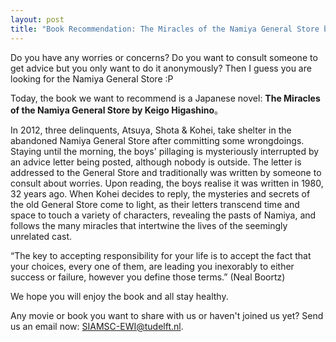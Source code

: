 ```yaml
---
layout: post
title: "Book Recommendation: The Miracles of the Namiya General Store by Keigo Higashino"
---
```

Do you have any worries or concerns? Do you want to consult someone to get advice but you only want to do it anonymously? Then I guess you are looking for the Namiya General Store :P

Today, the book we want to recommend is a Japanese novel: **The Miracles of the Namiya General Store by Keigo Higashino**。

In 2012, three delinquents, Atsuya, Shota & Kohei, take shelter in the abandoned Namiya General Store after committing some wrongdoings. Staying until the morning, the boys' pillaging is mysteriously interrupted by an advice letter being posted, although nobody is outside. The letter is addressed to the General Store and traditionally was written by someone to consult about worries. Upon reading, the boys realise it was written in 1980, 32 years ago. When Kohei decides to reply, the mysteries and secrets of the old General Store come to light, as their letters transcend time and space to touch a variety of characters, revealing the pasts of Namiya, and follows the many miracles that intertwine the lives of the seemingly unrelated cast.
  
“The key to accepting responsibility for your life is to accept the fact that your choices, every one of them, are leading you inexorably to either success or failure, however you define those terms.” (Neal Boortz)


We hope you will enjoy the book and all stay healthy.


Any movie or book you want to share with us or haven't joined us yet? Send us an email now: [SIAMSC-EWI@tudelft.nl].

[SIAMSC-EWI@tudelft.nl]: mailto:SIAMSC-EWI@tudelft.nl

